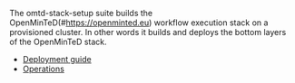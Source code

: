 The omtd-stack-setup suite builds the OpenMinTeD(#https://openminted.eu) workflow execution stack on a provisioned cluster. In other words it builds and deploys the bottom layers of the OpenMinTeD stack.

- [Deployment guide](./docs/deployment_guide.md)
- [Operations](./docs/operations.md)

